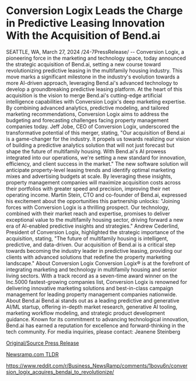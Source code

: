 # Conversion Logix Leads the Charge in Predictive Leasing Innovation With the Acquisition of Bend.ai

SEATTLE, WA, March 27, 2024 /24-7PressRelease/ -- Conversion Logix, a pioneering force in the marketing and technology space, today announced the strategic acquisition of Bend.ai, setting a new course toward revolutionizing predictive leasing in the multifamily housing industry. This move marks a significant milestone in the industry's evolution towards a more AI-driven approach, leveraging Bend.ai's advanced technology to develop a groundbreaking predictive leasing platform.  At the heart of this acquisition is the vision to merge Bend.ai's cutting-edge artificial intelligence capabilities with Conversion Logix's deep marketing expertise. By combining advanced analytics, predictive modeling, and tailored marketing recommendations, Conversion Logix aims to address the budgeting and forecasting challenges facing property management companies today.   Jeff Jobe, CEO of Conversion Logix, underscored the transformative potential of this merger, stating, "Our acquisition of Bend.ai is a game-changer for the industry. It propels us towards realizing our vision of building a predictive analytics solution that will not just forecast but shape the future of multifamily housing. With Bend.ai's AI prowess integrated into our operations, we're setting a new standard for innovation, efficiency, and client success in the market."  The new software solution will anticipate property-level leasing trends and identify optimal marketing mixes and advertising budgets at scale. By leveraging these insights, property management companies will maximize acquisition costs across their portfolios with greater speed and precision, improving their net operating income.  Martin Stein, CTO and co-founder of Bend.ai, expressed his excitement about the opportunities this partnership unlocks: "Joining forces with Conversion Logix is a thrilling prospect. Our technology, combined with their market reach and expertise, promises to deliver exceptional value to the multifamily housing sector, driving forward a new era of AI-enabled predictive insights and strategies."  Andrew Cederlind, President of Conversion Logix, highlighted the strategic importance of the acquisition, stating, "The future of multifamily housing is intelligent, predictive, and data-driven. Our acquisition of Bend.ai is a critical step towards becoming the industry leader in predictive leasing, providing our clients with advanced solutions that redefine the property marketing landscape."  About Conversion Logix  Conversion Logix® is at the forefront of integrating marketing and technology in multifamily housing and senior living sectors. With a track record as a seven-time award winner on the Inc.5000 fastest-growing companies list, Conversion Logix is renowned for delivering innovative marketing solutions and best-in-class campaign management for leading property management companies nationwide.  About Bend.ai  Bend.ai stands out as a leading predictive and generative AI/ML startup, offering in-depth market research, generative AI tooling, marketing workflow modeling, and strategic product development guidance. Known for its commitment to advancing technological innovation, Bend.ai has earned a reputation for excellence and forward-thinking in the tech community.  For media inquiries, please contact: Jeanene Steinberg 

[Original/Source Press Release](https://www.24-7pressrelease.com/press-release/509590/conversion-logix-leads-the-charge-in-predictive-leasing-innovation-with-the-acquisition-of-bendai)
                    

[Newsramp.com TLDR](None) 

https://www.reddit.com/r/Business_NewsRamp/comments/1bovu6n/conversion_logix_acquires_bendai_to_revolutionize/